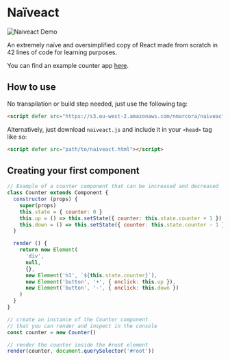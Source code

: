 # Naïveact

![Naiveact Demo](naiveact-demo.gif "Naïveact Counter Demo")

An extremely naïve and oversimplified copy of React made from scratch in 42 lines of code for learning purposes.

You can find an example counter app [here](https://minimumviableperson.github.io/naiveact/).

## How to use

No transpilation or build step needed, just use the following tag:

```html
<script defer src="https://s3.eu-west-2.amazonaws.com/nmarcora/naiveact.js"></script>
```

Alternatively, just download `naiveact.js` and include it in your `<head>` tag like so:

```html
<script defer src="path/to/naiveact.html"></script>
```

## Creating your first component

```js
// Example of a counter component that can be increased and decreased
class Counter extends Component {
  constructor (props) {
    super(props)
    this.state = { counter: 0 }
    this.up = () => this.setState({ counter: this.state.counter + 1 })
    this.down = () => this.setState({ counter: this.state.counter - 1 })
  }

  render () {
    return new Element(
      'div',
      null,
      {},
      new Element('h1', `${this.state.counter}`),
      new Element('button', '+', { onclick: this.up }),
      new Element('button', '-', { onclick: this.down })
    )
  }
}

// create an instance of the Counter component
// that you can render and inspect in the console
const counter = new Counter()

// render the counter inside the #root element
render(counter, document.querySelector('#root'))

```
